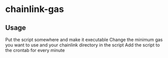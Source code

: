 # chainlink-gas

## Usage
Put the script somewhere and make it executable
Change the minimum gas you want to use and your chainlink directory in the script
Add the script to the crontab for every minute
